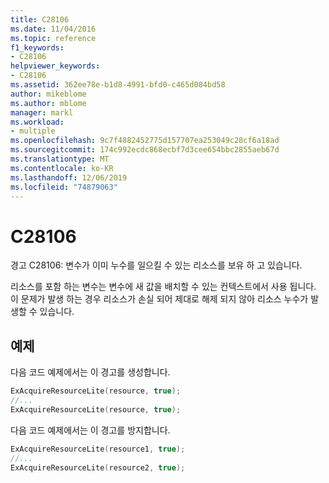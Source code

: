 ```yaml
---
title: C28106
ms.date: 11/04/2016
ms.topic: reference
f1_keywords:
- C28106
helpviewer_keywords:
- C28106
ms.assetid: 362ee78e-b1d8-4991-bfd0-c465d084bd58
author: mikeblome
ms.author: mblome
manager: markl
ms.workload:
- multiple
ms.openlocfilehash: 9c7f4882452775d157707ea253049c28cf6a18ad
ms.sourcegitcommit: 174c992ecdc868ecbf7d3cee654bbc2855aeb67d
ms.translationtype: MT
ms.contentlocale: ko-KR
ms.lasthandoff: 12/06/2019
ms.locfileid: "74879063"
---
```

# <a name="c28106"></a>C28106
경고 C28106: 변수가 이미 누수를 일으킬 수 있는 리소스를 보유 하 고 있습니다.

 리소스를 포함 하는 변수는 변수에 새 값을 배치할 수 있는 컨텍스트에서 사용 됩니다. 이 문제가 발생 하는 경우 리소스가 손실 되어 제대로 해제 되지 않아 리소스 누수가 발생할 수 있습니다.

## <a name="example"></a>예제
 다음 코드 예제에서는 이 경고를 생성합니다.

```cpp
ExAcquireResourceLite(resource, true);
//...
ExAcquireResourceLite(resource, true);
```

 다음 코드 예제에서는 이 경고를 방지합니다.

```cpp
ExAcquireResourceLite(resource1, true);
//...
ExAcquireResourceLite(resource2, true);
```
